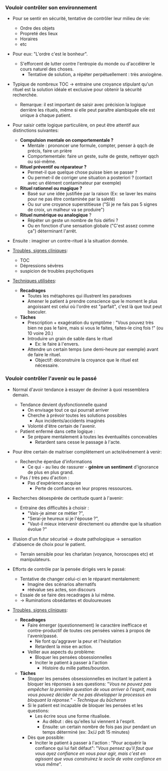 ### Vouloir contrôler son environnement 

- Pour se sentir en sécurité, tentative de contrôler leur milieu de vie:
	- Ordre des objets
	- Propreté des lieux 
	- Horaires 
	- etc
- Pour eux: "L'ordre c'est le bonheur".
	- S'efforcent de lutter contre l'entropie du monde ou d'accélérer le cours naturel des choses.
		- Tentative de solution, a répéter perpétuellement : très anxiogène. 

- Typique de nombreux TOC -> entraine une croyance stipulant qu'un rituel est la solution idéale et exclusive pour obtenir la sécurité recherchée. 
	- Remarque: il est important de saisir avec précision la logique derrière les rituels, même si elle peut paraître alambiquée elle est unique à chaque patient. 

- Pour saisir cette logique particulière, on peut être attentif aux distinctions suivantes:
	- **Compulsion mentale on comportementale ?**
		- Mentale : prononcer une formule, compter, penser à qqch de précis, faire un prière
		- Comportementale:  faire un geste, suite de geste, nettoyer qqch ou soi-même. 
	- **Rituel préventif ou réparateur ?**
		- Permet-il que quelque chose puisse bien se passer ?
		- Ou permet-il de corriger une situation a posteriori ? (contact avec un élément contaminateur par exemple)
	- **Rituel rationnel ou magique ?**
		- Basé sur une idée justifiée par la raison (Ex: se laver les mains pour ne pas être contaminée par la saleté)
		- Ou sur une croyance superstitieuse ("Si je ne fais pas 5 signes de croix, un malheur va se produire")
	- **Rituel numérique ou analogique** ?
		- Répéter un geste un nombre de fois défini ?
		- Ou en fonction d'une sensation globale ("C'est assez comme ça") déterminant l'arrêt.
- Ensuite : imaginer un contre-rituel à la situation donnée. 

- <u>Troubles, signes cliniques</u>:
	- TOC
	- Dépressions sévères
	- suspicion de troubles psychotiques 
- <u>Techniques utilisées</u>:
	- **Recadrages**
		- Toutes les métaphores qui illustrent les paradoxes 
		- Amener le patient à prendre conscience que le moment le plus angoissant est celui où l'ordre est "parfait", c'est là que tout peut basculer. 
	- **Tâches**
		- Prescription + exagération du symptôme : "Vous pouvez très bien ne pas le faire, mais si vous le faites, faites-le cinq fois !" (ou 10 voire 20.)
		- Introduire un grain de sable dans le rituel 
			- Ex: le faire à l'envers.
		- Attendre un certain temps (une demi-heure par exemple) avant de faire le rituel.
			- Objectif: déconstruire la croyance que le rituel est nécessaire.

### Vouloir contrôler l'avenir ou le passé 

- Normal d'avoir tendance à essayer de deviner à quoi ressemblera demain.
	- Tendance devient dysfonctionnelle quand
		- On envisage tout ce qui pourrait arriver
		- Cherche à prévoir toutes les solutions possibles
			- Aux incidents/accidents imaginés
		- Volonté d'être certain de l'avenir.
	- Patient enfermé dans cette logique :
		- Se prépare mentalement à toutes les éventualités concevables
			- Retardent sans cesse le passage à l'acte.

- Pour être certain de maitriser complètement un acte/événement à venir:
	- Recherche éperdue d'informations
		- Ce qui - au lieu de rassurer - **génère un sentiment** d'ignorance de plus en plus grand.
	- Pas / très peu d'action :
		- Pas d'expérience acquise 
			- Perte de confiance en leur propres ressources.

- Recherches désespérée de certitude quant à l'avenir:
	- Entraine des difficultés à choisir : 
		- "Vais-je aimer ce métier ?", 
		- "Serai-je heureux si je l'épouse ?", 
		- "Vaut-il mieux intervenir directement ou attendre que la situation évolue ?"
- Illusion d'un futur sécurisé -> doute pathologique -> sensation d'absence de choix pour le patient.
	- Terrain sensible pour les charlatan (voyance, horoscopes etc) et manipulateurs.

- Efforts de contrôle par la pensée dirigés vers le passé:
	- Tentative de changer celui-ci en le réparant mentalement:
		- Imagine des scénarios alternatifs 
		- réévalue ses actes, son discours 
	- Essaie de se faire des recadrages à lui même.
	- -> Ruminations obsédantes et douloureuses 

- <u>Troubles, signes cliniques</u>:
	- **Recadrages**
		- Faire émerger (questionnement) le caractère inefficace et contre-productif de toutes ces pensées vaines à propos de l'avenir/passé.
			- Ne font qu'aggraver la peur et l'hésitation
			- Retardent la mise en action.
		- Veiller aux aspects du problème:
			- Bloquer les pensées obsessionnelles 
			- Inciter le patient à passer à l'action
				- Histoire du mille pattes/bourdon. 
	- **Tâches** 
		- Stopper les pensées obsessionnelles en incitant le patient à bloquer les réponses à ses questions: "*Vous ne pouvez pas empêcher la première question de vous arriver à l'esprit, mais vous pouvez décider de ne pas développer le processus en bloquant la réponse.*" - *Technique du bûcheron* 
		- Si le patient est incapable de bloquer les pensées et les questions:
			- Les écrire sous une forme ritualisée.
				- Au début : dès qu'elles lui viennent à l'esprit.
				- Ensuite: un certain nombre de fois pas jour pendant un temps déterminé (ex: 3x/J pdt 15 minutes)
		- Dès que possible:
			- Inciter le patient à passer à l'action : "Pour acquérir la confiance qui lui fait défaut": "*Vous pensez qu'il faut que vous ayez confiance en vous pour agir, mais c'est en agissant que vous construirez le socle de votre confiance en vous même*".
